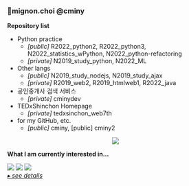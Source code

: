 <!-- for my GitHub profile -->
### 🧤mignon.choi @cminy
**Repository list**
  - Python practice
    - _[public]_ R2022_python2, R2022_python3, N2022_statistics_wPython, N2022_python-refactoring
    - _[private]_ N2019_study_python, N2022_ML
  - Other langs
    - _[public]_ N2019_study_nodejs, N2019_study_ajax
    - _[private]_ R2019_web2, R2019_htmlweb1, R2022_java
  - 공인중개사 검색 서비스
    - _[private]_ cminydev
  - TEDxShinchon Homepage
    - _[private]_ tedxsinchon_web7th
  - for my GitHub, etc.
    - _[public]_ cminy, [public] cminy2

<p align="center">
<a href="https://github.com/cminy"><img align="center" src="https://github-readme-stats.vercel.app/api/top-langs/?username=cminy&hide=Makefile&langs_count=5&layout=compact&theme=swift&custom_title=Recently&nbsp;used&nbsp;Languages">
</a>
</p>


**What I am currently interested in...**
<p align="left">
  <img src="https://img.shields.io/badge/Python-3776AB?style=flat-square&logo=Python&logoColor=white"/>
  <img src="https://img.shields.io/badge/ML-F7931E?style=flat-square&logo=scikit-learn&logoColor=white"/>
  <img src="https://img.shields.io/badge/React-61DAFB?style=flat-square&logo=React&logoColor=white"/>  
  <br>
  <a href="https://mignonetude.notion.site/Programming-language-678795b0c556459c9f7b16bc3a7ffb44"><i>▸ see details</i></a>
</p>
